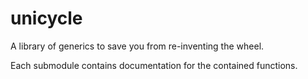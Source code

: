 # unicycle
A library of generics to save you from re-inventing the wheel.

Each submodule contains documentation for the contained functions.
